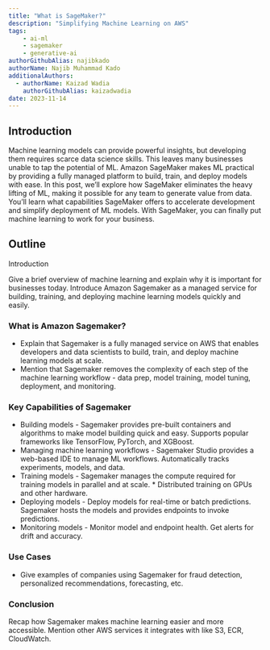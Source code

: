 ```yaml
---
title: "What is SageMaker?"
description: "Simplifying Machine Learning on AWS"
tags:
    - ai-ml
    - sagemaker
    - generative-ai
authorGithubAlias: najibkado
authorName: Najib Muhammad Kado
additionalAuthors:
  - authorName: Kaizad Wadia
    authorGithubAlias: kaizadwadia
date: 2023-11-14
---
```


## Introduction

Machine learning models can provide powerful insights, but developing them requires scarce data science skills. This leaves many businesses unable to tap the potential of ML. Amazon SageMaker makes ML practical by providing a fully managed platform to build, train, and deploy models with ease. In this post, we’ll explore how SageMaker eliminates the heavy lifting of ML, making it possible for any team to generate value from data. You’ll learn what capabilities SageMaker offers to accelerate development and simplify deployment of ML models. With SageMaker, you can finally put machine learning to work for your business.

## Outline

Introduction

Give a brief overview of machine learning and explain why it is important for businesses today. Introduce Amazon Sagemaker as a managed service for building, training, and deploying machine learning models quickly and easily.

### What is Amazon Sagemaker?

* Explain that Sagemaker is a fully managed service on AWS that enables developers and data scientists to build, train, and deploy machine learning models at scale.
* Mention that Sagemaker removes the complexity of each step of the machine learning workflow - data prep, model training, model tuning, deployment, and monitoring.

### Key Capabilities of Sagemaker

* Building models - Sagemaker provides pre-built containers and algorithms to make model building quick and easy. Supports popular frameworks like TensorFlow, PyTorch, and XGBoost.
* Managing machine learning workflows - Sagemaker Studio provides a web-based IDE to manage ML workflows. Automatically tracks experiments, models, and data.
* Training models - Sagemaker manages the compute required for training models in parallel and at scale. * Distributed training on GPUs and other hardware.
* Deploying models - Deploy models for real-time or batch predictions. Sagemaker hosts the models and provides endpoints to invoke predictions.
* Monitoring models - Monitor model and endpoint health. Get alerts for drift and accuracy.

### Use Cases

* Give examples of companies using Sagemaker for fraud detection, personalized recommendations, forecasting, etc.

### Conclusion

Recap how Sagemaker makes machine learning easier and more accessible. Mention other AWS services it integrates with like S3, ECR, CloudWatch.